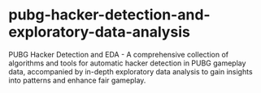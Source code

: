 # pubg-hacker-detection-and-exploratory-data-analysis
PUBG Hacker Detection and EDA - A comprehensive collection of algorithms and tools for automatic hacker detection in PUBG gameplay data, accompanied by in-depth exploratory data analysis to gain insights into patterns and enhance fair gameplay.

